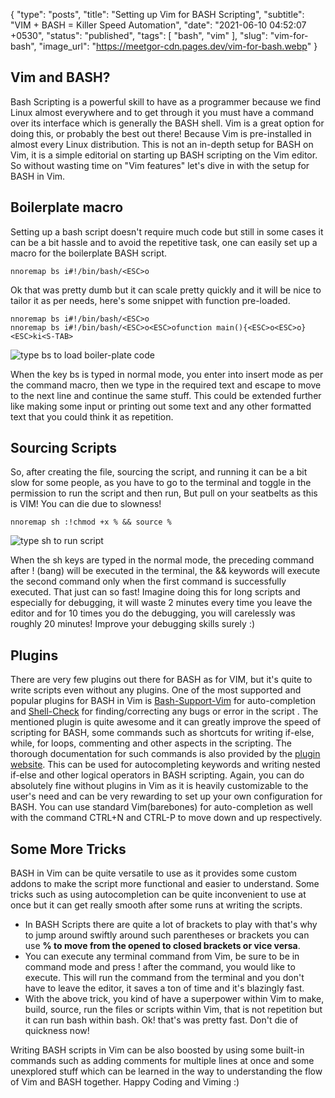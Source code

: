 {
  "type": "posts",
  "title": "Setting up Vim for BASH Scripting",
  "subtitle": "VIM + BASH = Killer Speed Automation",
  "date": "2021-06-10 04:52:07 +0530",
  "status": "published",
  "tags": [
    "bash",
    "vim"
  ],
  "slug": "vim-for-bash",
  "image_url": "https://meetgor-cdn.pages.dev/vim-for-bash.webp"
}

## Vim and BASH? 
Bash Scripting is a powerful skill to have as a programmer because we find Linux almost everywhere and to get through it you must have a command over its interface which is generally the BASH shell. Vim is a great option for doing this, or probably the best out there! Because Vim is pre-installed in almost every Linux distribution. This is not an in-depth setup for BASH on Vim, it is a simple editorial on starting up BASH scripting on the Vim editor. So without wasting time on "Vim features" let's dive in with the setup for BASH in Vim.

## Boilerplate macro
Setting up a bash script doesn't require much code but still in some cases it can be a bit hassle and to avoid the repetitive task, one can easily set up a macro for the boilerplate BASH script.

```vim
nnoremap bs i#!/bin/bash/<ESC>o
```
Ok that was pretty dumb but it can scale pretty quickly and it will be nice to tailor it as per needs, here's some snippet with function pre-loaded.

```vim
nnoremap bs i#!/bin/bash/<ESC>o
nnoremap bs i#!/bin/bash/<ESC>o<ESC>ofunction main(){<ESC>o<ESC>o}<ESC>ki<S-TAB>

```
![type bs to load boiler-plate code](https://s6.gifyu.com/images/bsclip.gif)

When the key bs is typed in normal mode, you enter into insert mode as per the command macro, then we type in the required text and escape to move to the next line and continue the same stuff. This could be extended further like making some input or printing out some text and any other formatted text that you could think it as repetition. 

## Sourcing Scripts
So, after creating the file, sourcing the script, and running it can be a bit slow for some people, as you have to go to the terminal and toggle in the permission to run the script and then run, But pull on your seatbelts as this is VIM! You can die due to slowness!

```vim
nnoremap sh :!chmod +x % && source %
```

![type sh to run script](https://s6.gifyu.com/images/shclip.gif)

When the sh keys are typed in the normal mode, the preceding command after ! (bang) will be executed in the terminal, the && keywords will execute the second command only when the first command is successfully executed.
 That just can so fast! Imagine doing this for long scripts and especially for debugging, it will waste 2 minutes every time you leave the editor and for 10 times you do the debugging, you will carelessly was roughly 20 minutes! Improve your debugging skills surely :)

## Plugins
There are very few plugins out there for BASH as for VIM, but it's quite to write scripts even without any plugins. One of the most supported and popular plugins for BASH in Vim is  [Bash-Support-Vim](https://www.vim.org/scripts/script.php?script_id=365) for auto-completion and [Shell-Check](https://www.shellcheck.net) for finding/correcting any bugs or error in the script . 
The mentioned plugin is quite awesome and it can greatly improve the speed of scripting for BASH, some commands such as shortcuts for writing if-else, while, for loops, commenting and other aspects in the scripting. The thorough documentation for such commands is also provided by the  [plugin website](https://wolfgangmehner.github.io/vim-plugins/bashsupport.html). 
This can be used for autocompleting keywords and writing nested if-else and other logical operators in BASH scripting. Again, you can do absolutely fine without plugins in Vim as it is heavily customizable to the user's need and can be very rewarding to set up your own configuration for BASH. You can use standard Vim(barebones) for auto-completion as well with the command CTRL+N and CTRL-P to move down and up respectively.


## Some More Tricks
BASH in Vim can be quite versatile to use as it provides some custom addons to make the script more functional and easier to understand. Some tricks such as using autocompletion can be quite inconvenient to use at once but it can get really smooth after some runs at writing the scripts.
- In BASH Scripts there are quite a lot of brackets to play with that's why to jump around swiftly around such parentheses or brackets you can use **% to move from the opened to closed brackets or vice versa**.
- You can execute any terminal command from Vim, be sure to be in command mode and press ! after the command, you would like to execute. This will run the command from the terminal and you don't have to leave the editor, it saves a ton of time and it's blazingly fast.
- With the above trick, you kind of have a superpower within Vim to make, build, source, run the files or scripts within Vim, that is not repetition but it can run bash within bash. Ok! that's was pretty fast. Don't die of quickness now!

Writing BASH scripts in Vim can be also boosted by using some built-in commands such as adding comments for multiple lines at once and some unexplored stuff which can be learned in the way to understanding the flow of Vim and BASH together. Happy Coding and Viming :)
